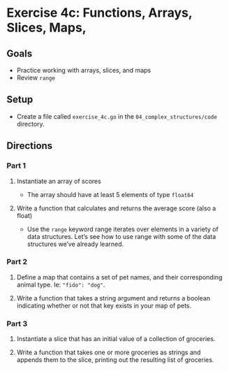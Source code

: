 # Exercise 4c: Functions, Arrays, Slices, Maps,

## Goals

- Practice working with arrays, slices, and maps
- Review `range`

## Setup

- Create a file called `exercise_4c.go` in the `04_complex_structures/code` directory.

## Directions

### Part 1

1. Instantiate an array of scores 
    - The array should have at least 5 elements of type `float64`


2. Write a function that calculates and returns the average score (also a float)
    - Use the `range` keyword
    range iterates over elements in a variety of data structures. Let’s see how to use range with some of the data structures we’ve already learned.

### Part 2

1. Define a map that contains a set of pet names, and their corresponding animal type. Ie: `"fido": "dog"`. 

2. Write a function that takes a string argument and returns a boolean indicating whether or not that key exists in your map of pets.  

### Part 3

1. Instantiate a slice that has an initial value of a collection of groceries. 

2. Write a function that takes one or more groceries as strings and appends them to the slice, printing out the resulting list of groceries.